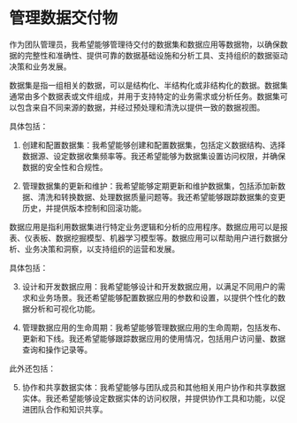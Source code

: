 # 管理数据交付物

作为团队管理员，我希望能够管理待交付的数据集和数据应用等数据物，以确保数据的完整性和准确性、提供可靠的数据基础设施和分析工具、支持组织的数据驱动决策和业务发展。

数据集是指一组相关的数据，可以是结构化、半结构化或非结构化的数据。数据集通常由多个数据表或文件组成，并用于支持特定的业务需求或分析任务。数据集可以包含来自不同来源的数据，并经过预处理和清洗以提供一致的数据视图。

具体包括：

1. 创建和配置数据集：我希望能够创建和配置数据集，包括定义数据结构、选择数据源、设定数据收集频率等。我还希望能够为数据集设置访问权限，并确保数据的安全性和合规性。

2. 管理数据集的更新和维护：我希望能够定期更新和维护数据集，包括添加新数据、清洗和转换数据、处理数据质量问题等。我还希望能够跟踪数据集的变更历史，并提供版本控制和回滚功能。

数据应用是指利用数据集进行特定业务逻辑和分析的应用程序。数据应用可以是报表、仪表板、数据挖掘模型、机器学习模型等。数据应用可以帮助用户进行数据分析、业务决策和洞察，以支持组织的运营和发展。

具体包括：

3. 设计和开发数据应用：我希望能够设计和开发数据应用，以满足不同用户的需求和业务场景。我还希望能够配置数据应用的参数和设置，以提供个性化的数据分析和可视化功能。

4. 管理数据应用的生命周期：我希望能够管理数据应用的生命周期，包括发布、更新和下线。我还希望能够跟踪数据应用的使用情况，包括用户访问量、数据查询和操作记录等。

此外还包括：

5. 协作和共享数据实体：我希望能够与团队成员和其他相关用户协作和共享数据实体。我还希望能够设定数据实体的访问权限，并提供协作工具和功能，以促进团队合作和知识共享。
